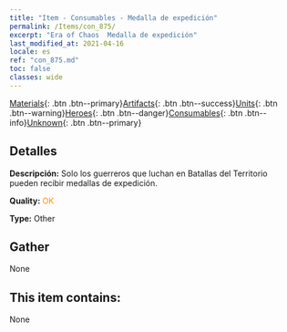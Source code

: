 ```yaml
---
title: "Item - Consumables - Medalla de expedición"
permalink: /Items/con_875/
excerpt: "Era of Chaos  Medalla de expedición"
last_modified_at: 2021-04-16
locale: es
ref: "con_875.md"
toc: false
classes: wide
---
```

 [Materials](/es/Items/){: .btn .btn--primary}[Artifacts](/es/Items/Artifacts/){: .btn .btn--success}[Units](/es/Items/Units/){: .btn .btn--warning}[Heroes](/es/Items/Heroes/){: .btn .btn--danger}[Consumables](/es/Items/Consumables/){: .btn .btn--info}[Unknown](/es/Items/Unknown/){: .btn .btn--primary}

## Detalles
 **Descripción:** Solo los guerreros que luchan en Batallas del Territorio pueden recibir medallas de expedición.

 **Quality:** <span style="color: #FF8C00">OK</span>

 **Type:** Other

## Gather

  None

## This item contains:

  None

